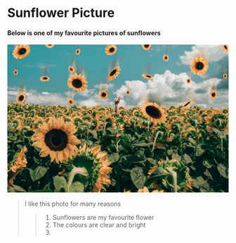 # Sunflower Picture

#### Below is one of my favourite pictures of sunflowers

![Alt text](sunflower1.jpg "Sunflower")

> I like this photo for many reasons
> > 1. Sunflowers are my favourite flower
> > 2. The colours are clear and bright
> > 3. 
